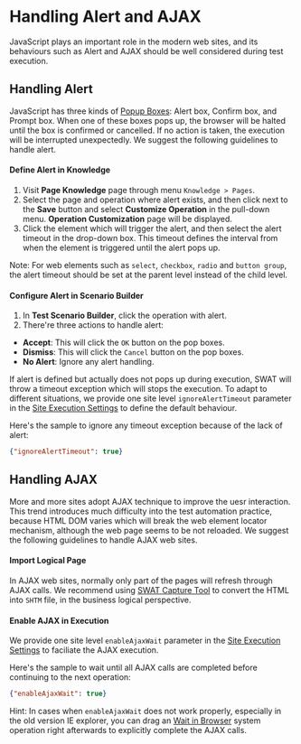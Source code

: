 Handling Alert and AJAX
===

JavaScript plays an important role in the modern web sites, and its behaviours such as Alert and AJAX should be well considered during test execution.

Handling Alert
---

JavaScript has three kinds of [Popup Boxes](http://www.w3schools.com/js/js_popup.asp): Alert box, Confirm box, and Prompt box. When one of these boxes pops up, the browser will be halted until the box is confirmed or cancelled. If no action is taken, the execution will be interrupted unexpectedly. We suggest the following guidelines to handle alert.

#### Define Alert in Knowledge

1. Visit **Page Knowledge** page through menu `Knowledge > Pages`.
2. Select the page and operation where alert exists, and then click <span class="caret"></span> next to the **Save** button and select **Customize Operation** in the pull-down menu. **Operation Customization** page will be displayed.
3. Click the element which will trigger the alert, and then select the alert timeout in the drop-down box. This timeout defines the interval from when the element is triggered until the alert pops up.

Note: For web elements such as `select`, `checkbox`, `radio` and `button group`, the alert timeout should be set at the parent level instead of the child level.

#### Configure Alert in Scenario Builder

1. In **Test Scenario Builder**, click the operation with alert.
2. There're three actions to handle alert:
 * **Accept**: This will click the `OK` button on the pop boxes.
 * **Dismiss**: This will click the `Cancel` button on the pop boxes.
 * **No Alert**: Ignore any alert handling.

If alert is defined but actually does not pops up during execution, SWAT will throw a timeout exception which will stops the execution. To adapt to different situations, we provide one site level `ignoreAlertTimeout` parameter in the [Site Execution Settings](setup_execservices.md#Configure_Site_Execution_Parameters) to define the default behaviour. 

Here's the sample to ignore any timeout exception because of the lack of alert:

```json
{"ignoreAlertTimeout": true}
```

Handling AJAX
---

More and more sites adopt AJAX technique to improve the uesr interaction. This trend introduces much difficulty into the test automation practice, because HTML DOM varies which will break the web element locator mechanism, although the web page seems to be not reloaded. We suggest the following guidelines to handle AJAX web sites.

#### Import Logical Page

In AJAX web sites, normally only part of the pages will refresh through AJAX calls. We recommend using [SWAT Capture Tool](setup_tools.md#SWAT_Capture_Tool) to convert the HTML into `SHTM` file, in the business logical perspective.

#### Enable AJAX in Execution

We provide one site level `enableAjaxWait` parameter in the [Site Execution Settings](setup_execservices.md#Configure_Site_Execution_Parameters) to faciliate the AJAX execution. 

Here's the sample to wait until all AJAX calls are completed before continuing to the next operation:

```json
{"enableAjaxWait": true}
```

Hint: In cases when `enableAjaxWait` does not work properly, especially in the old version IE explorer, you can drag an [Wait in Browser](ref_sys_operation.md#Operation_-_Wait_in_Browser_) system operation right afterwards to explicitly complete the AJAX calls.
